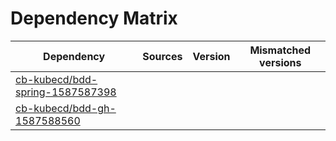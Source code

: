 # Dependency Matrix

Dependency | Sources | Version | Mismatched versions
---------- | ------- | ------- | -------------------
[cb-kubecd/bdd-spring-1587587398](https://github.com/cb-kubecd/bdd-spring-1587587398.git) |  | []() | 
[cb-kubecd/bdd-gh-1587588560](https://github.com/cb-kubecd/bdd-gh-1587588560.git) |  | []() | 
